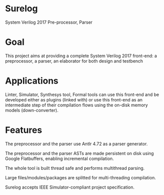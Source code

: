 # Surelog
System Verilog 2017 Pre-processor, Parser 

# Goal
This project aims at providing a complete System Verilog 2017 front-end: a preprocessor, a parser, an elaborator for both design and testbench 

# Applications

Linter, Simulator, Synthesys tool, Formal tools can use this front-end and be developed either as plugins (linked with) or use this front-end as an intermediate step of their compilation flows using the on-disk memory models (down-converter).

# Features

The preprocessor and the parser use Antlr 4.72 as a parser generator.

The preprocessor and the parser ASTs are made persistent on disk using Google Flatbuffers, enabling incremental compilation.

The whole tool is built thread safe and performs multithread parsing.

Large files/modules/packages are splitted for multi-threading compilation.

Surelog accepts IEEE Simulator-compliant project specification. 




